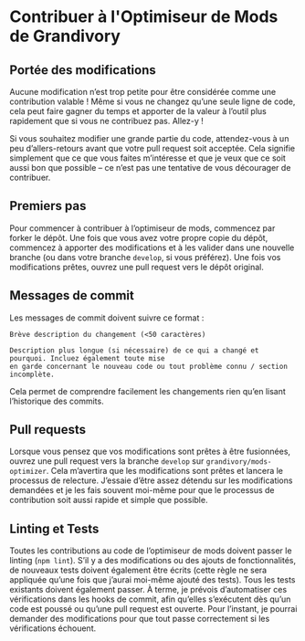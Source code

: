 # Contribuer à l'Optimiseur de Mods de Grandivory

## Portée des modifications
Aucune modification n’est trop petite pour être considérée comme une contribution valable !
Même si vous ne changez qu’une seule ligne de code, cela peut faire gagner du temps et apporter
de la valeur à l’outil plus rapidement que si vous ne contribuez pas. Allez-y !

Si vous souhaitez modifier une grande partie du code, attendez-vous à un peu d’allers-retours avant que
votre pull request soit acceptée. Cela signifie simplement que ce que vous faites m’intéresse et que
je veux que ce soit aussi bon que possible – ce n’est pas une tentative de vous décourager de contribuer.

## Premiers pas
Pour commencer à contribuer à l’optimiseur de mods, commencez par forker le dépôt.
Une fois que vous avez votre propre copie du dépôt, commencez à apporter des modifications
et à les valider dans une nouvelle branche (ou dans votre branche `develop`, si vous préférez).
Une fois vos modifications prêtes, ouvrez une pull request vers le dépôt original.

## Messages de commit
Les messages de commit doivent suivre ce format :
```
Brève description du changement (<50 caractères)

Description plus longue (si nécessaire) de ce qui a changé et pourquoi. Incluez également toute mise
en garde concernant le nouveau code ou tout problème connu / section incomplète.
```

Cela permet de comprendre facilement les changements rien qu’en lisant l’historique des commits.

## Pull requests
Lorsque vous pensez que vos modifications sont prêtes à être fusionnées, ouvrez une pull request vers
la branche `develop` sur `grandivory/mods-optimizer`. Cela m’avertira que les modifications sont prêtes
et lancera le processus de relecture. J’essaie d’être assez détendu sur les modifications demandées
et je les fais souvent moi-même pour que le processus de contribution soit aussi rapide et simple que possible.

## Linting et Tests
Toutes les contributions au code de l’optimiseur de mods doivent passer le linting (`npm lint`).
S’il y a des modifications ou des ajouts de fonctionnalités, de nouveaux tests doivent également
être écrits (cette règle ne sera appliquée qu’une fois que j’aurai moi-même ajouté des tests). Tous
les tests existants doivent également passer. À terme, je prévois d’automatiser ces vérifications dans
les hooks de commit, afin qu’elles s’exécutent dès qu’un code est poussé ou qu’une pull request est ouverte.
Pour l’instant, je pourrai demander des modifications pour que tout passe correctement si les vérifications échouent.

